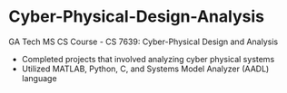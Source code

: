 # Cyber-Physical-Design-Analysis
GA Tech MS CS Course - CS 7639: Cyber-Physical Design and Analysis
- Completed projects that involved analyzing cyber physical systems
- Utilized MATLAB, Python, C, and Systems Model Analyzer (AADL) language

